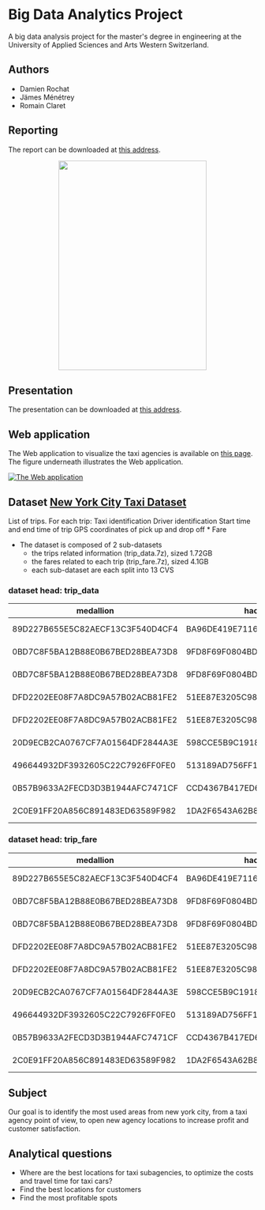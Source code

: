 # Big Data Analytics Project
A big data analysis project for the master's degree in engineering at the University of Applied Sciences and Arts Western Switzerland.

## Authors
- Damien Rochat
- Jämes Ménétrey
- Romain Claret

## Reporting

The report can be downloaded at [this address](https://zenlulz.github.io/hesso-bigdata-analytics/mse-bda-groupe-d-claret-menetrey-rochat-report.pdf).

<p align="center">
  <a href="https://zenlulz.github.io/hesso-bigdata-analytics/report/taxi-report.pdf">
  <img width="300" height="424" src="https://zenlulz.github.io/hesso-bigdata-analytics/report/images/taxi-report-prev.png">
  </a>
</p>

## Presentation

The presentation can be downloaded at [this address](https://zenlulz.github.io/hesso-bigdata-analytics/mse-bda-groupe-d-claret-menetrey-rochat-presentation.pdf).


## Web application

The Web application to visualize the taxi agencies is available on [this page](https://zenlulz.github.io/hesso-bigdata-analytics/). The figure underneath illustrates the Web application.

[![The Web application](https://zenlulz.github.io/hesso-bigdata-analytics/report/images/web-app.png)](https://zenlulz.github.io/hesso-bigdata-analytics/report//images/web-app.png)


## Dataset [New York City Taxi Dataset](http://www.andresmh.com/nyctaxitrips/)
List of trips. For each trip: Taxi identification Driver identification Start time and end time of trip GPS coordinates of pick up and drop off * Fare
- The dataset is composed of 2 sub-datasets
  - the trips related information (trip_data.7z), sized 1.72GB
  - the fares related to each trip (trip_fare.7z), sized 4.1GB
  - each sub-dataset are each split into 13 CVS 

### dataset head: trip_data
| medallion                        | hack_license                     | vendor_id | rate_code | store_and_fwd_flag | pickup_datetime     | dropoff_datetime    | passenger_count | trip_time_in_secs | trip_distance | pickup_longitude | pickup_latitude | dropoff_longitude | dropoff_latitude | 
|----------------------------------|----------------------------------|-----------|-----------|--------------------|---------------------|---------------------|-----------------|-------------------|---------------|------------------|-----------------|-------------------|------------------| 
| 89D227B655E5C82AECF13C3F540D4CF4 | BA96DE419E711691B9445D6A6307C170 | CMT       | 1         | N                  | 2013-01-01 15:11:48 | 2013-01-01 15:18:10 | 4               | 382               | 1.00          | -73.978165       | 40.757977       | -73.989838        | 40.751171        | 
| 0BD7C8F5BA12B88E0B67BED28BEA73D8 | 9FD8F69F0804BDB5549F40E9DA1BE472 | CMT       | 1         | N                  | 2013-01-06 00:18:35 | 2013-01-06 00:22:54 | 1               | 259               | 1.50          | -74.006683       | 40.731781       | -73.994499        | 40.75066         | 
| 0BD7C8F5BA12B88E0B67BED28BEA73D8 | 9FD8F69F0804BDB5549F40E9DA1BE472 | CMT       | 1         | N                  | 2013-01-05 18:49:41 | 2013-01-05 18:54:23 | 1               | 282               | 1.10          | -74.004707       | 40.73777        | -74.009834        | 40.726002        | 
| DFD2202EE08F7A8DC9A57B02ACB81FE2 | 51EE87E3205C985EF8431D850C786310 | CMT       | 1         | N                  | 2013-01-07 23:54:15 | 2013-01-07 23:58:20 | 2               | 244               | .70           | -73.974602       | 40.759945       | -73.984734        | 40.759388        | 
| DFD2202EE08F7A8DC9A57B02ACB81FE2 | 51EE87E3205C985EF8431D850C786310 | CMT       | 1         | N                  | 2013-01-07 23:25:03 | 2013-01-07 23:34:24 | 1               | 560               | 2.10          | -73.97625        | 40.748528       | -74.002586        | 40.747868        | 
| 20D9ECB2CA0767CF7A01564DF2844A3E | 598CCE5B9C1918568DEE71F43CF26CD2 | CMT       | 1         | N                  | 2013-01-07 15:27:48 | 2013-01-07 15:38:37 | 1               | 648               | 1.70          | -73.966743       | 40.764252       | -73.983322        | 40.743763        | 
| 496644932DF3932605C22C7926FF0FE0 | 513189AD756FF14FE670D10B92FAF04C | CMT       | 1         | N                  | 2013-01-08 11:01:15 | 2013-01-08 11:08:14 | 1               | 418               | .80           | -73.995804       | 40.743977       | -74.007416        | 40.744343        | 
| 0B57B9633A2FECD3D3B1944AFC7471CF | CCD4367B417ED6634D986F573A552A62 | CMT       | 1         | N                  | 2013-01-07 12:39:18 | 2013-01-07 13:10:56 | 3               | 1898              | 10.70         | -73.989937       | 40.756775       | -73.86525         | 40.77063         | 
| 2C0E91FF20A856C891483ED63589F982 | 1DA2F6543A62B8ED934771661A9D2FA0 | CMT       | 1         | N                  | 2013-01-07 18:15:47 | 2013-01-07 18:20:47 | 1               | 299               | .80           | -73.980072       | 40.743137       | -73.982712        | 40.735336        | 


### dataset head: trip_fare
| medallion                        |  hack_license                    |  vendor_id |  pickup_datetime    |  payment_type |  fare_amount |  surcharge |  mta_tax |  tip_amount |  tolls_amount |  total_amount | 
|----------------------------------|----------------------------------|------------|---------------------|---------------|--------------|------------|----------|-------------|---------------|---------------| 
| 89D227B655E5C82AECF13C3F540D4CF4 | BA96DE419E711691B9445D6A6307C170 | CMT        | 2013-01-01 15:11:48 | CSH           | 6.5          | 0          | 0.5      | 0           | 0             | 7             | 
| 0BD7C8F5BA12B88E0B67BED28BEA73D8 | 9FD8F69F0804BDB5549F40E9DA1BE472 | CMT        | 2013-01-06 00:18:35 | CSH           | 6            | 0.5        | 0.5      | 0           | 0             | 7             | 
| 0BD7C8F5BA12B88E0B67BED28BEA73D8 | 9FD8F69F0804BDB5549F40E9DA1BE472 | CMT        | 2013-01-05 18:49:41 | CSH           | 5.5          | 1          | 0.5      | 0           | 0             | 7             | 
| DFD2202EE08F7A8DC9A57B02ACB81FE2 | 51EE87E3205C985EF8431D850C786310 | CMT        | 2013-01-07 23:54:15 | CSH           | 5            | 0.5        | 0.5      | 0           | 0             | 6             | 
| DFD2202EE08F7A8DC9A57B02ACB81FE2 | 51EE87E3205C985EF8431D850C786310 | CMT        | 2013-01-07 23:25:03 | CSH           | 9.5          | 0.5        | 0.5      | 0           | 0             | 10.5          | 
| 20D9ECB2CA0767CF7A01564DF2844A3E | 598CCE5B9C1918568DEE71F43CF26CD2 | CMT        | 2013-01-07 15:27:48 | CSH           | 9.5          | 0          | 0.5      | 0           | 0             | 10            | 
| 496644932DF3932605C22C7926FF0FE0 | 513189AD756FF14FE670D10B92FAF04C | CMT        | 2013-01-08 11:01:15 | CSH           | 6            | 0          | 0.5      | 0           | 0             | 6.5           | 
| 0B57B9633A2FECD3D3B1944AFC7471CF | CCD4367B417ED6634D986F573A552A62 | CMT        | 2013-01-07 12:39:18 | CSH           | 34           | 0          | 0.5      | 0           | 4.8           | 39.3          | 
| 2C0E91FF20A856C891483ED63589F982 | 1DA2F6543A62B8ED934771661A9D2FA0 | CMT        | 2013-01-07 18:15:47 | CSH           | 5.5          | 1          | 0.5      | 0           | 0             | 7             | 


## Subject
Our goal is to identify the most used areas from new york city, from a taxi agency point of view, to open new agency locations to increase profit and customer satisfaction.

## Analytical questions
- Where are the best locations for taxi subagencies, to optimize the costs and travel time for taxi cars?
- Find the best locations for customers
- Find the most profitable spots 


